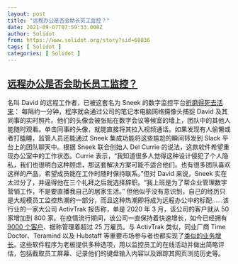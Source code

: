 ```yaml
---
layout: post
title: "远程办公是否会助长员工监控？"
date: 2021-09-07T07:59:33.000Z
author: Solidot
from: https://www.solidot.org/story?sid=68836
tags: [ Solidot ]
categories: [ Solidot ]
---
```

<!--1631001573000-->
[远程办公是否会助长员工监控？](https://www.solidot.org/story?sid=68836)
------

<div>
名叫 David 的远程工作者，已被这套名为 Sneek 的数字监控平台<a href="https://www.theguardian.com/us-news/2021/sep/05/covid-coronavirus-work-home-office-surveillance" target="_blank">折磨得死去活来</a>： 每隔约一分钟，程序就会通过公司的笔记本电脑网络摄像头捕捉 David 及其同事的实时照片。他们的头像会被张贴在数字会议等候室的墙上，团队中的其他人能随时观看。单击同事的头像，就能直接将其拉入视频通话。如果发现有人偷懒或者打瞌睡，监管人员还能通过 Sneek 集成功能将这些尴尬的瞬间转发到 Slack 平台上的团队聊天中。根据 Sneek 联合创始人 Del Currie 的说法，这款软件希望重现办公室中的工作状态。Currie 表示，“我知道很多人觉得这种设计侵犯了个人隐私，我们也很明白这种顾虑，那这套解决方案可能不适合他们。也有很多团队喜欢这样的产品，希望成员能在工作时随时保持联系。”但对 David 来说，Sneek 实在太过分了，并逼得他在三个礼拜之后就选择辞职。“我上班是为了帮企业管理数字营销工作，不是要直播我自己的居家生活。” 但他似乎没有意识到，自己的经历只是大规模员工监控热潮的一部分，而且这种热潮即将成为远程办公中的标配……该行业的一家大公司 ActivTrak 报告称，单是 2020 年 3 月，该公司的客户就从 50 家增加到 800 家。在疫情流行期间，该公司一直保持着快速增长，如今已经拥有 <a href="https://www.activtrak.com/customers/">9000 个客户</a>、据称管理着超过 25 万雇员。与 ActivTrak 类似，同业厂商 Time Doctor、Teramind 以及 Hubstaff 等重要市场参与者也都实现了<a href="https://www.businessofbusiness.com/articles/employee-monitoring-software-productivity-activtrak-hubstaff-covid/" target="_blank">类似的业务增长</a>。这些软件程序为老板提供多种选项，用以监控员工的在线活动并做出简略评估，包括截取员工屏幕、记录他们的键盘输入内容以及跟踪其网页浏览历史等。
</div>
